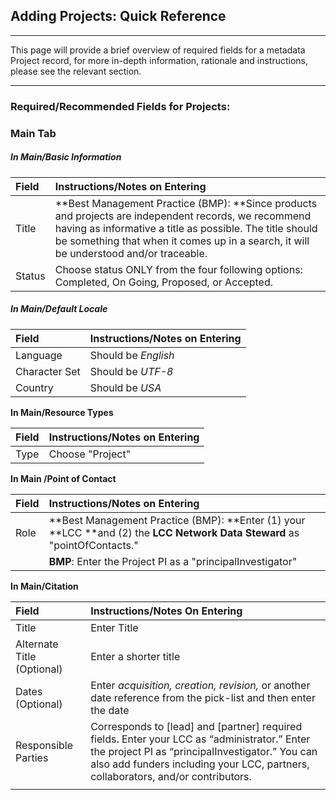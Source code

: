 ## Adding Projects: Quick Reference

---

This page will provide a brief overview of required fields for a metadata Project record, for more in-depth information, rationale and instructions, please see the relevant section.

---

### Required/Recommended Fields for Projects:

### **Main Tab**

##### **In Main/Basic Information**

| **Field** | **Instructions/Notes on Entering** |
| :--- | :--- |
| Title | **Best Management Practice \(BMP\): **Since products and projects are independent records, we recommend having as informative a title as possible. The title should be something that when it comes up in a search, it will be understood and/or traceable. |
| Status | Choose status ONLY from the four following options: Completed, On Going, Proposed, or Accepted. |

##### In Main/Default Locale

| **Field** | **Instructions/Notes on Entering** |
| :--- | :--- |
| Language | Should be _English_ |
| Character Set | Should be _UTF-8_ |
| Country | Should be _USA_ |

**In Main/Resource Types**

| **Field** | **Instructions/Notes on Entering** |
| :--- | :--- |
| Type | Choose "Project" |

**In Main /Point of Contact**

| **Field** | **Instructions/Notes on Entering** |
| :--- | :--- |
| Role | **Best Management Practice \(BMP\): **Enter \(1\) your **LCC **and \(2\) the **LCC Network Data Steward** as "pointOfContacts." |
|  | **BMP**: Enter the Project PI as a "principalInvestigator" |

**In Main/Citation**

| **Field** | **Instructions/Notes On Entering** |
| :--- | :--- |
| Title | Enter Title |
| Alternate Title \(Optional\)  | Enter a shorter title |
| Dates \(Optional\)  | Enter _acquisition, creation, revision,_ or another date reference from the pick-list and then enter the date |
| Responsible Parties | Corresponds to \[lead\] and \[partner\] required fields. Enter your LCC as “administrator.” Enter the project PI as “principalInvestigator.” You can also add funders including your LCC, partners, collaborators, and/or contributors.  |
|  |  |



